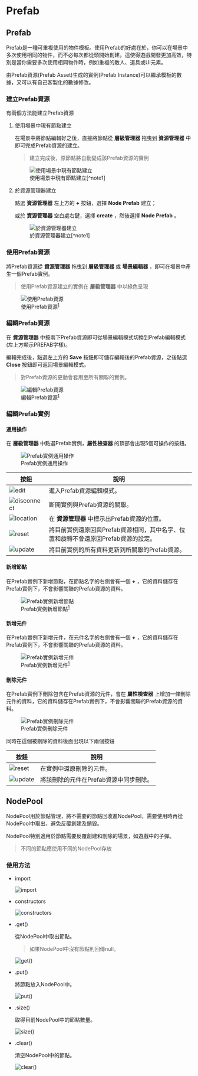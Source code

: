 # Prefab
## Prefab
Prefab是一種可重複使用的物件模板。使用Prefab的好處在於，你可以在場景中多次使用相同的物件，而不必每次都從頭開始創建。這使得遊戲開發更加高效，特別是當你需要多次使用相同物件時，例如重複的敵人、道具或UI元素。

由Prefab資源(Prefab Asset)生成的實例(Prefab Instance)可以繼承模板的數據，又可以有自己客製化的數據修改。

### 建立Prefab資源
有兩個方法能建立Prefab資源

1. 使用場景中現有節點建立

    在場景中將節點編輯好之後，直接將節點從 **層級管理器** 拖曳到 **資源管理器** 中即可完成Prefab資源的建立。

    >建立完成後，原節點將自動變成該Prefab資源的實例

    <figure>
        <img src="/webgame-engine/assets/prefab/create-prefab.gif" alt="使用場景中現有節點建立"/>
        <figcaption>使用場景中現有節點建立[^note1]</figcaption>
    </figure>

2. 於資源管理器建立

    點選 **資源管理器** 左上方的 **+** 按鈕，選擇 **Node Prefab** 建立；
    
    或於 **資源管理器** 空白處右鍵，選擇 **create** ，然後選擇 **Node Prefab** 。

    <figure>
        <img src="/webgame-engine/assets/prefab/create.png" alt="於資源管理器建立"/>
        <figcaption>於資源管理器建立[^note1]</figcaption>
    </figure>

### 使用Prefab資源
將Prefab資源從 **資源管理器** 拖曳到 **層級管理器** 或 **場景編輯器** ，即可在場景中產生一個Prefab實例。

>使用Prefab資源建立的實例在 **層級管理器** 中以綠色呈現

<figure>
    <img src="/webgame-engine/assets/prefab/use-prefab.gif" alt="使用Prefab資源"/>
    <figcaption>使用Prefab資源<sup id="fnref3:note1"><a class="footnote-ref" href="#fn:note1" role="doc-noteref">1</a></sup></figcaption>
</figure>

### 編輯Prefab資源
在 **資源管理器** 中按兩下Prefab資源即可從場景編輯模式切換到Prefab編輯模式(左上方顯示PREFAB字樣)。

編輯完成後，點選左上方的 **Save** 按鈕即可儲存編輯後的Prefab資源，之後點選 **Close** 按鈕即可返回場景編輯模式。

> 對Prefab資源的更動會套用至所有關聯的實例。

<figure>
    <img src="/webgame-engine/assets/prefab/prefab-edit-mode.gif" alt="編輯Prefab資源"/>
    <figcaption>編輯Prefab資源<sup id="fnref4:note1"><a class="footnote-ref" href="#fn:note1" role="doc-noteref">1</a></sup></figcaption>
</figure>

### 編輯Prefab實例

#### 通用操作
在 **層級管理器** 中點選Prefab實例，**屬性檢查器** 的頂部會出現5個可操作的按鈕。

<figure>
    <img src="/webgame-engine/assets/prefab/edit-prefab.png" alt="Prefab實例通用操作"/>
    <figcaption>Prefab實例通用操作</figcaption>
</figure>

| 按鈕 | 說明 |
| ------ | ------ |
| ![edit](/webgame-engine/assets/prefab/edit.png)  | 進入Prefab資源編輯模式。 |
| ![disconnect](/webgame-engine/assets/prefab/disconnect.png)  | 斷開實例與Prefab資源的關聯。 |
| ![location](/webgame-engine/assets/prefab/location.png)  | 在 **資源管理器** 中標示出Prefab資源的位置。 |
| ![reset](/webgame-engine/assets/prefab/reset.png)  | 將目前實例還原回與Prefab資源相同，其中名字、位置和旋轉不會還原回Prefab資源的設定。 |
| ![update](/webgame-engine/assets/prefab/update.png)  | 將目前實例的所有資料更新到所關聯的Prefab資源。 |

#### 新增節點
在Prefab實例下新增節點，在節點名字的右側會有一個 **+** ，它的資料儲存在Prefab實例下，不會影響關聯的Prefab資源的資料。

<figure>
    <img src="/webgame-engine/assets/prefab/prefab-mounted-children.png" alt="Prefab實例新增節點"/>
    <figcaption>Prefab實例新增節點<sup id="fnref5:note1"><a class="footnote-ref" href="#fn:note1" role="doc-noteref">1</a></sup></figcaption>
</figure>


#### 新增元件
在Prefab實例下新增元件，在元件名字的右側會有一個 **+** ，它的資料儲存在Prefab實例下，不會影響關聯的Prefab資源的資料。

<figure>
    <img src="/webgame-engine/assets/prefab/instance-add-component.png" alt="Prefab實例新增元件"/>
    <figcaption>Prefab實例新增元件<sup id="fnref6:note1"><a class="footnote-ref" href="#fn:note1" role="doc-noteref">1</a></sup></figcaption>
</figure>

#### 刪除元件
在Prefab實例下刪除包含在Prefab資源的元件，會在 **屬性檢查器** 上增加一條刪除元件的資料，它的資料儲存在Prefab實例下，不會影響關聯的Prefab資源的資料。

<figure>
    <img src="/webgame-engine/assets/prefab/instance-remove-component.png" alt="Prefab實例刪除元件"/>
    <figcaption>Prefab實例刪除元件</figcaption>
</figure>

同時在這個被刪除的資料後面出現以下兩個按鈕

| 按鈕 | 說明 |
| ------ | ------ |
| ![reset](/webgame-engine/assets/prefab/reset.png)  | 在實例中還原刪除的元件。 |
| ![update](/webgame-engine/assets/prefab/update.png)  | 將該刪除的元件在Prefab資源中同步刪除。 |

## NodePool 
NodePool用於節點管理，將不需要的節點回收進NodePool，需要使用時再從NodePool中取出，避免反覆創建及銷毀。

NodePool特別適用於節點需要反覆創建和刪除的場景，如遊戲中的子彈。

>不同的節點應使用不同的NodePool存放

### 使用方法
- import

    ![import](/webgame-engine/assets/prefab/NodePool/import.png)

- constructors

    ![constructors](/webgame-engine/assets/prefab/NodePool/constructors.png)

- .get()

    從NodePool中取出節點。
    >如果NodePool中沒有節點則回傳null。
    
    ![get()](/webgame-engine/assets/prefab/NodePool/get.png)

- .put()

    將節點放入NodePool中。
    
    ![put()](/webgame-engine/assets/prefab/NodePool/put.png)

- .size()

    取得目前NodePool中的節點數量。
    
    ![size()](/webgame-engine/assets/prefab/NodePool/size.png)

- .clear() 

    清空NodePool中的節點。
    
    ![clear()](/webgame-engine/assets/prefab/NodePool/clear.png)

[^note1]: [Cocos Creator 3.6 Manual - Prefab](https://docs.cocos.com/creator/3.6/manual/en/asset/prefab.html)
[^note2]: [Cocos Creator 3.6 API - NodePool](https://docs.cocos.com/creator/3.6/api/en/class/NodePool?id=class-nodepool)
